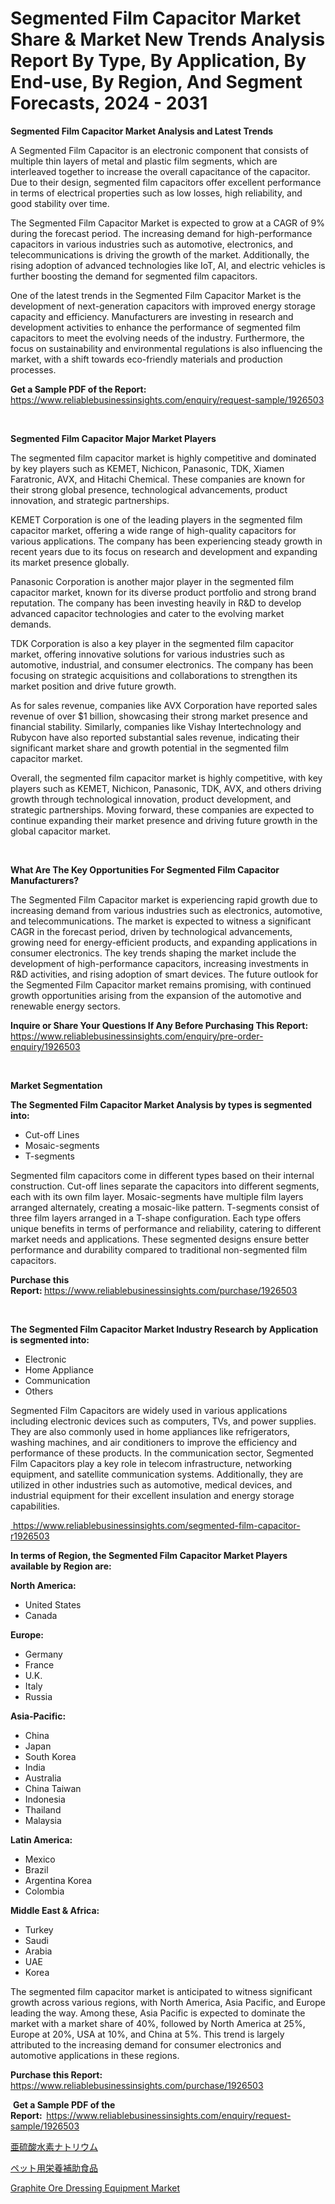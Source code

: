 <p><h1>Segmented Film Capacitor Market Share & Market New Trends Analysis Report By Type, By Application, By End-use, By Region, And Segment Forecasts, 2024 - 2031</h1></p><p><strong>Segmented Film Capacitor Market Analysis and Latest Trends</strong></p>
<p><p>A Segmented Film Capacitor is an electronic component that consists of multiple thin layers of metal and plastic film segments, which are interleaved together to increase the overall capacitance of the capacitor. Due to their design, segmented film capacitors offer excellent performance in terms of electrical properties such as low losses, high reliability, and good stability over time.</p><p>The Segmented Film Capacitor Market is expected to grow at a CAGR of 9% during the forecast period. The increasing demand for high-performance capacitors in various industries such as automotive, electronics, and telecommunications is driving the growth of the market. Additionally, the rising adoption of advanced technologies like IoT, AI, and electric vehicles is further boosting the demand for segmented film capacitors.</p><p>One of the latest trends in the Segmented Film Capacitor Market is the development of next-generation capacitors with improved energy storage capacity and efficiency. Manufacturers are investing in research and development activities to enhance the performance of segmented film capacitors to meet the evolving needs of the industry. Furthermore, the focus on sustainability and environmental regulations is also influencing the market, with a shift towards eco-friendly materials and production processes.</p></p>
<p><strong>Get a Sample PDF of the Report:&nbsp;</strong> <a href="https://www.reliablebusinessinsights.com/enquiry/request-sample/1926503">https://www.reliablebusinessinsights.com/enquiry/request-sample/1926503</a></p>
<p>&nbsp;</p>
<p><strong>Segmented Film Capacitor Major Market Players</strong></p>
<p><p>The segmented film capacitor market is highly competitive and dominated by key players such as KEMET, Nichicon, Panasonic, TDK, Xiamen Faratronic, AVX, and Hitachi Chemical. These companies are known for their strong global presence, technological advancements, product innovation, and strategic partnerships.</p><p>KEMET Corporation is one of the leading players in the segmented film capacitor market, offering a wide range of high-quality capacitors for various applications. The company has been experiencing steady growth in recent years due to its focus on research and development and expanding its market presence globally.</p><p>Panasonic Corporation is another major player in the segmented film capacitor market, known for its diverse product portfolio and strong brand reputation. The company has been investing heavily in R&D to develop advanced capacitor technologies and cater to the evolving market demands.</p><p>TDK Corporation is also a key player in the segmented film capacitor market, offering innovative solutions for various industries such as automotive, industrial, and consumer electronics. The company has been focusing on strategic acquisitions and collaborations to strengthen its market position and drive future growth.</p><p>As for sales revenue, companies like AVX Corporation have reported sales revenue of over $1 billion, showcasing their strong market presence and financial stability. Similarly, companies like Vishay Intertechnology and Rubycon have also reported substantial sales revenue, indicating their significant market share and growth potential in the segmented film capacitor market.</p><p>Overall, the segmented film capacitor market is highly competitive, with key players such as KEMET, Nichicon, Panasonic, TDK, AVX, and others driving growth through technological innovation, product development, and strategic partnerships. Moving forward, these companies are expected to continue expanding their market presence and driving future growth in the global capacitor market.</p></p>
<p>&nbsp;</p>
<p><strong>What Are The Key Opportunities For Segmented Film Capacitor Manufacturers?</strong></p>
<p><p>The Segmented Film Capacitor market is experiencing rapid growth due to increasing demand from various industries such as electronics, automotive, and telecommunications. The market is expected to witness a significant CAGR in the forecast period, driven by technological advancements, growing need for energy-efficient products, and expanding applications in consumer electronics. The key trends shaping the market include the development of high-performance capacitors, increasing investments in R&D activities, and rising adoption of smart devices. The future outlook for the Segmented Film Capacitor market remains promising, with continued growth opportunities arising from the expansion of the automotive and renewable energy sectors.</p></p>
<p><strong>Inquire or Share Your Questions If Any Before Purchasing This Report:</strong> <a href="https://www.reliablebusinessinsights.com/enquiry/pre-order-enquiry/1926503">https://www.reliablebusinessinsights.com/enquiry/pre-order-enquiry/1926503</a></p>
<p>&nbsp;</p>
<p><strong>Market Segmentation</strong></p>
<p><strong>The Segmented Film Capacitor Market Analysis by types is segmented into:</strong></p>
<p><ul><li>Cut-off Lines</li><li>Mosaic-segments</li><li>T-segments</li></ul></p>
<p><p>Segmented film capacitors come in different types based on their internal construction. Cut-off lines separate the capacitors into different segments, each with its own film layer. Mosaic-segments have multiple film layers arranged alternately, creating a mosaic-like pattern. T-segments consist of three film layers arranged in a T-shape configuration. Each type offers unique benefits in terms of performance and reliability, catering to different market needs and applications. These segmented designs ensure better performance and durability compared to traditional non-segmented film capacitors.</p></p>
<p><strong>Purchase this Report:&nbsp;</strong><a href="https://www.reliablebusinessinsights.com/purchase/1926503">https://www.reliablebusinessinsights.com/purchase/1926503</a></p>
<p>&nbsp;</p>
<p><strong>The Segmented Film Capacitor Market Industry Research by Application is segmented into:</strong></p>
<p><ul><li>Electronic</li><li>Home Appliance</li><li>Communication</li><li>Others</li></ul></p>
<p><p>Segmented Film Capacitors are widely used in various applications including electronic devices such as computers, TVs, and power supplies. They are also commonly used in home appliances like refrigerators, washing machines, and air conditioners to improve the efficiency and performance of these products. In the communication sector, Segmented Film Capacitors play a key role in telecom infrastructure, networking equipment, and satellite communication systems. Additionally, they are utilized in other industries such as automotive, medical devices, and industrial equipment for their excellent insulation and energy storage capabilities.</p></p>
<p><a href="https://www.reliablebusinessinsights.com/segmented-film-capacitor-r1926503">&nbsp;https://www.reliablebusinessinsights.com/segmented-film-capacitor-r1926503</a></p>
<p><strong>In terms of Region, the Segmented Film Capacitor Market Players available by Region are:</strong></p>
<p>
    <p> <strong> North America: </strong>
        <ul>
            <li>United States</li>
            <li>Canada</li>
        </ul>
        </p> 
    <p> <strong> Europe: </strong>
        <ul>
            <li>Germany</li>
            <li>France</li>
            <li>U.K.</li>
            <li>Italy</li>
            <li>Russia</li>
        </ul>
        </p> 
    <p> <strong> Asia-Pacific: </strong>
        <ul>
            <li>China</li>
            <li>Japan</li>
            <li>South Korea</li>
            <li>India</li>
            <li>Australia</li>
            <li>China Taiwan</li>
            <li>Indonesia</li>
            <li>Thailand</li>
            <li>Malaysia</li>
        </ul>
        </p> 
    <p> <strong> Latin America: </strong>
        <ul>
            <li>Mexico</li>
            <li>Brazil</li>
            <li>Argentina Korea</li>
            <li>Colombia</li>
        </ul>
        </p> 
    <p> <strong> Middle East & Africa: </strong>
        <ul>
            <li>Turkey</li>
            <li>Saudi</li>
            <li>Arabia</li>
            <li>UAE</li>
            <li>Korea</li>
        </ul>
    </p>
    </p>
<p><p>The segmented film capacitor market is anticipated to witness significant growth across various regions, with North America, Asia Pacific, and Europe leading the way. Among these, Asia Pacific is expected to dominate the market with a market share of 40%, followed by North America at 25%, Europe at 20%, USA at 10%, and China at 5%. This trend is largely attributed to the increasing demand for consumer electronics and automotive applications in these regions.</p></p>
<p><strong>Purchase this Report: </strong><a href="https://www.reliablebusinessinsights.com/purchase/1926503">https://www.reliablebusinessinsights.com/purchase/1926503</a></p>
<p>&nbsp;<strong>Get a Sample PDF of the Report:&nbsp;&nbsp;</strong><a href="https://www.reliablebusinessinsights.com/enquiry/request-sample/1926503">https://www.reliablebusinessinsights.com/enquiry/request-sample/1926503</a></p>
<p><strong></strong></p>
<p><p><a href="https://github.com/RaeJenkins1952/Market-Research-Report-List-1/blob/main/8011744146464.md">亜硫酸水素ナトリウム</a></p><p><a href="https://github.com/TysonKub/Market-Research-Report-List-1/blob/main/7058959146465.md">ペット用栄養補助食品</a></p><p><a href="https://view.publitas.com/reportprime-1/insights-into-the-graphite-ore-dressing-equipment-industry-market-financial-status-market-size-and-revenue-analysis-up-to-2031/">Graphite Ore Dressing Equipment Market</a></p></p>